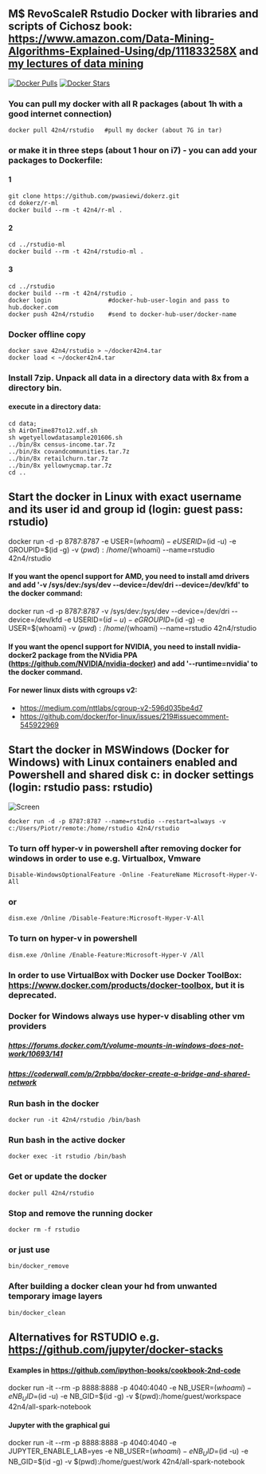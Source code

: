 ## M$ RevoScaleR Rstudio Docker with libraries and scripts of Cichosz book: https://www.amazon.com/Data-Mining-Algorithms-Explained-Using/dp/111833258X and [my lectures of data mining](https://github.com/pwasiewi/earin)

[![Docker Pulls](https://img.shields.io/docker/pulls/42n4/rstudio.svg)](https://hub.docker.com/r/42n4/rstudio/)
[![Docker Stars](https://img.shields.io/docker/stars/42n4/rstudio.svg)](https://hub.docker.com/r/42n4/rstudio/)

### You can pull my docker with all R packages (about 1h with a good internet connection)
```
docker pull 42n4/rstudio   #pull my docker (about 7G in tar)
```
### or make it in three steps (about 1 hour on i7) - you can add your packages to Dockerfile:
#### 1
```
git clone https://github.com/pwasiewi/dokerz.git
cd dokerz/r-ml
docker build --rm -t 42n4/r-ml .
```
#### 2
```
cd ../rstudio-ml
docker build --rm -t 42n4/rstudio-ml .
```
#### 3
```
cd ../rstudio
docker build --rm -t 42n4/rstudio .
docker login 				#docker-hub-user-login and pass to hub.docker.com
docker push 42n4/rstudio 	#send to docker-hub-user/docker-name
```
### Docker offline copy
```
docker save 42n4/rstudio > ~/docker42n4.tar 
docker load < ~/docker42n4.tar
```
### Install 7zip. Unpack all data in a directory data with 8x from a directory bin. 
#### execute in a directory data: 
```
cd data; 
sh AirOnTime87to12.xdf.sh 
sh wgetyellowdatasample201606.sh
../bin/8x census-income.tar.7z
../bin/8x covandcommunities.tar.7z
../bin/8x retailchurn.tar.7z
../bin/8x yellownycmap.tar.7z
cd ..
```
## Start the docker in Linux with exact username and its user id and group id (login: guest pass: rstudio)
docker run -d -p 8787:8787 -e USER=$(whoami) -e USERID=$(id -u) -e GROUPID=$(id -g) -v $(pwd):/home/$(whoami) --name=rstudio 42n4/rstudio

#### If you want the opencl support for AMD, you need to install amd drivers and add '-v /sys/dev:/sys/dev --device=/dev/dri  --device=/dev/kfd' to the docker command:
docker run -d -p 8787:8787 -v /sys/dev:/sys/dev --device=/dev/dri  --device=/dev/kfd -e USERID=$(id -u) -e GROUPID=$(id -g) -e USER=$(whoami) -v $(pwd):/home/$(whoami) --name=rstudio 42n4/rstudio

#### If you want the opencl support for NVIDIA, you need to install nvidia-docker2 package from the NVidia PPA (https://github.com/NVIDIA/nvidia-docker) and add '--runtime=nvidia' to the docker command.

#### For newer linux dists with cgroups v2:
 - https://medium.com/nttlabs/cgroup-v2-596d035be4d7
 - https://github.com/docker/for-linux/issues/219#issuecomment-545922969

## Start the docker in MSWindows (Docker for Windows) with Linux containers enabled and Powershell and shared disk c: in docker settings (login: rstudio pass: rstudio)
![Screen](https://github.com/pwasiewi/dokerz/raw/master/rstudio/linux_docker_in_windows10.png)
```
docker run -d -p 8787:8787 --name=rstudio --restart=always -v c:/Users/Piotr/remote:/home/rstudio 42n4/rstudio
```
### To turn off hyper-v in powershell after removing docker for windows in order to use e.g. Virtualbox, Vmware
```
Disable-WindowsOptionalFeature -Online -FeatureName Microsoft-Hyper-V-All
```
### or
```
dism.exe /Online /Disable-Feature:Microsoft-Hyper-V-All
```
### To turn on hyper-v in powershell
```
dism.exe /Online /Enable-Feature:Microsoft-Hyper-V /All
```
### In order to use VirtualBox with Docker use Docker ToolBox: https://www.docker.com/products/docker-toolbox, but it is deprecated.

### Docker for Windows always use hyper-v disabling other vm providers

##### https://forums.docker.com/t/volume-mounts-in-windows-does-not-work/10693/141
##### https://coderwall.com/p/2rpbba/docker-create-a-bridge-and-shared-network

### Run bash in the docker
```
docker run -it 42n4/rstudio /bin/bash
```
### Run bash in the active docker
```
docker exec -it rstudio /bin/bash
```
### Get or update the docker
```
docker pull 42n4/rstudio
```
### Stop and remove the running docker
```
docker rm -f rstudio
```
### or just use
```
bin/docker_remove
```
### After building a docker clean your hd from unwanted temporary image layers
```
bin/docker_clean
```
## Alternatives for RSTUDIO e.g. https://github.com/jupyter/docker-stacks
#### Examples in https://github.com/ipython-books/cookbook-2nd-code
docker run -it --rm -p 8888:8888 -p 4040:4040 -e NB_USER=$(whoami) -e NB_UID=$(id -u) -e NB_GID=$(id -g) -v $(pwd):/home/guest/workspace 42n4/all-spark-notebook

#### Jupyter with the graphical gui
docker run -it --rm -p 8888:8888 -p 4040:4040 -e JUPYTER_ENABLE_LAB=yes -e NB_USER=$(whoami) -e NB_UID=$(id -u) -e NB_GID=$(id -g)  -v $(pwd):/home/guest/work 42n4/all-spark-notebook

